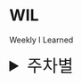 # WIL
Weekly I Learned
<!------------------------------ 주차별 ---------------------------------->
<details>
  <summary style="font-size: 30px;">주차별</summary>
  <!--------------------------- 요일별 --------------------------------->
  <details>
  <summary style="font-size: 20px; margin-left: 30px;">요일별</summary>
  
  ### 요일 <br>

  ### 요약 <br>
  >&nbsp;

  ### 고민한 내용 <br>
  >&nbsp;

  ### 생각한 해결 방법 <br>
  >1. **방법**
  > - 설명

  ### 회고 <br>
  >&nbsp;

  ### 참고 <br>
  > - 링크
  </details>
</details>
